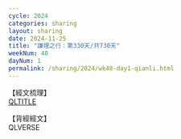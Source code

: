 ```yaml
---
cycle: 2024
categories: sharing
layout: sharing
date: 2024-11-25
title: "謙理之行：第330天/共730天"
weekNum: 48
dayNum: 1
permalink: /sharing/2024/wk48-day1-qianli.html
---
```

【經文梳理】  
[QLTITLE](QLLINK)

【背經經文】  
QLVERSE
